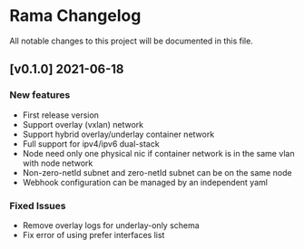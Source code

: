 # Rama Changelog
All notable changes to this project will be documented in this file.

## [v0.1.0] 2021-06-18
### New features
- First release version
- Support overlay (vxlan) network
- Support hybrid overlay/underlay container network
- Full support for ipv4/ipv6 dual-stack
- Node need only one physical nic if container network is in the same vlan with node network
- Non-zero-netId subnet and zero-netId subnet can be on the same node
- Webhook configuration can be managed by an independent yaml

### Fixed Issues
- Remove overlay logs for underlay-only schema 
- Fix error of using prefer interfaces list